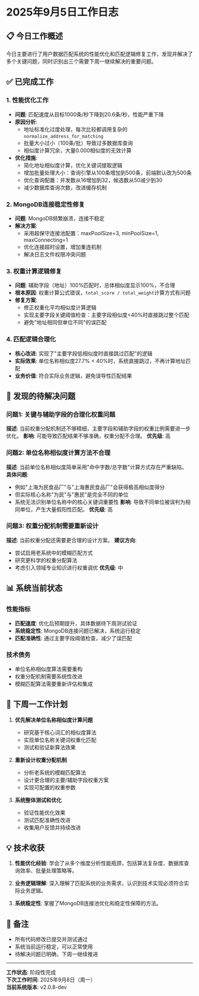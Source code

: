 # 2025年9月5日工作日志

## 📋 今日工作概述

今日主要进行了用户数据匹配系统的性能优化和匹配逻辑修复工作，发现并解决了多个关键问题，同时识别出三个需要下周一继续解决的重要问题。

## ✅ 已完成工作

### 1. 性能优化工作
- **问题**: 匹配速度从目标1000条/秒下降到20.6条/秒，性能严重下降
- **原因分析**: 
  - 地址标准化过度处理，每次比较都调用复杂的`normalize_address_for_matching`
  - 批量大小过小（100条/批）导致过多数据库查询
  - 相似度计算冗余，大量0.000相似度的无效计算
- **优化措施**:
  - 简化地址相似度计算，优化关键词提取逻辑
  - 增加批量处理大小：查询引擎从100条增加到500条，前端默认改为500条
  - 优化查询配置：并发数从16增加到32，候选数从50减少到30
  - 减少数据库查询次数，改进缓存机制

### 2. MongoDB连接稳定性修复
- **问题**: MongoDB频繁崩溃，连接不稳定
- **解决方案**: 
  - 采用超保守连接池配置：maxPoolSize=3, minPoolSize=1, maxConnecting=1
  - 优化连接超时设置，增加重连机制
  - 解决日志文件权限冲突问题

### 3. 权重计算逻辑修复
- **问题**: 辅助字段（地址）100%匹配时，总体相似度显示100%，不合理
- **根本原因**: 权重计算公式错误，`total_score / total_weight`计算方式有问题
- **修复方案**: 
  - 修正权重化平均相似度计算逻辑
  - 实现主要字段关键阈值检查：主要字段相似度<40%时直接跳过整个匹配
  - 避免"地址相同但单位不同"的误匹配

### 4. 匹配逻辑合理化
- **核心改进**: 实现了"主要字段低相似度时直接跳过匹配"的逻辑
- **实际效果**: 单位名称相似度27.7% < 40%时，系统直接跳过，不再计算地址匹配
- **业务价值**: 符合实际业务逻辑，避免误导性匹配结果

## 🚨 发现的待解决问题

### 问题1: 关键与辅助字段的合理化权重问题
**描述**: 当前权重分配机制还不够精细，主要字段和辅助字段的权重比例需要进一步优化。
**影响**: 可能导致匹配结果不够准确，权重分配不合理。
**优先级**: 高

### 问题2: 单位名称相似度计算方法不合理
**描述**: 当前单位名称相似度简单采用"命中字数/总字数"计算方式存在严重缺陷。
**具体问题**: 
- 例如"上海为民食品厂"与"上海惠民食品厂"会获得极高相似度得分
- 但实际核心名称"为民"与"惠民"是完全不同的单位
- 系统无法识别单位名称中的核心关键词重要性
**影响**: 导致不同单位被误判为相同单位，产生大量假阳性匹配。
**优先级**: 高

### 问题3: 权重分配机制需要重新设计
**描述**: 当前权重分配还需要更合理的设计方案。
**建议方向**: 
- 尝试启用老系统中的模糊匹配方式
- 研究更科学的权重分配算法
- 考虑引入领域专业知识进行权重调优
**优先级**: 中

## 📊 系统当前状态

### 性能指标
- **匹配速度**: 优化后预期提升，具体数据待下周测试验证
- **系统稳定性**: MongoDB连接问题已解决，系统运行稳定
- **匹配准确性**: 通过主要字段阈值检查，减少了误匹配

### 技术债务
- 单位名称相似度算法需要重构
- 权重分配机制需要系统性改进
- 模糊匹配算法需要重新评估和集成

## 🎯 下周一工作计划

1. **优先解决单位名称相似度计算问题**
   - 研究基于核心词汇的相似度算法
   - 实现单位名称关键词权重化匹配
   - 测试和验证新算法效果

2. **重新设计权重分配机制**
   - 分析老系统的模糊匹配算法
   - 设计更合理的主要/辅助字段权重方案
   - 实现可配置的权重参数

3. **系统整体测试和优化**
   - 验证性能优化效果
   - 测试匹配准确性改进
   - 收集用户反馈并持续改进

## 💡 技术收获

1. **性能优化经验**: 学会了从多个维度分析性能瓶颈，包括算法复杂度、数据库查询效率、批量处理策略等。

2. **业务逻辑理解**: 深入理解了匹配系统的业务需求，认识到技术实现必须符合实际业务逻辑。

3. **系统稳定性**: 掌握了MongoDB连接池优化和稳定性保障的方法。

## 📝 备注

- 所有代码修改已提交并测试通过
- 系统当前运行稳定，可以正常使用
- 待解决问题已明确，下周一继续推进

---

**工作状态**: 阶段性完成  
**下次工作时间**: 2025年9月8日（周一）  
**当前系统版本**: v2.0.8-dev
